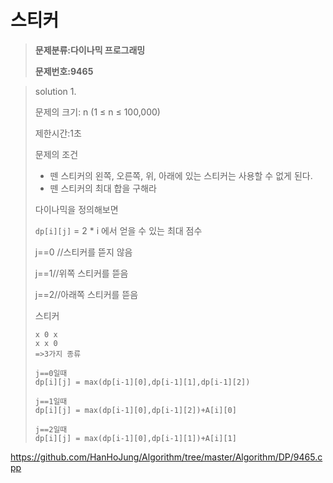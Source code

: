 # 스티커

> **문제분류:다이나믹 프로그래밍**
>
> **문제번호:9465**

> solution 1.
>
> 문제의 크기: n (1 ≤ n ≤ 100,000)
>
> 제한시간:1초
>
> 
>
> 문제의 조건
>
> -  뗀 스티커의 왼쪽, 오른쪽, 위, 아래에 있는 스티커는 사용할 수 없게 된다.
> -  뗀 스티커의 최대 합을 구해라
>
> 다이나믹을 정의해보면
>
> `dp[i][j]` = 2 * i 에서 얻을 수 있는 최대 점수
>
> j==0 //스티커를 뜯지 않음
>
> j==1//위쪽 스티커를 뜯음
>
> j==2//아래쪽 스티커를 뜯음
>
> 스티커
>
> ```
> x 0 x
> x x 0
> =>3가지 종류
> ```
>
> 
>
> ```
> j==0일때
> dp[i][j] = max(dp[i-1][0],dp[i-1][1],dp[i-1][2])
> 
> j==1일때
> dp[i][j] = max(dp[i-1][0],dp[i-1][2])+A[i][0]
> 
> j==2일때
> dp[i][j] = max(dp[i-1][0],dp[i-1][1])+A[i][1]
> ```
>
> 

https://github.com/HanHoJung/Algorithm/tree/master/Algorithm/DP/9465.cpp






